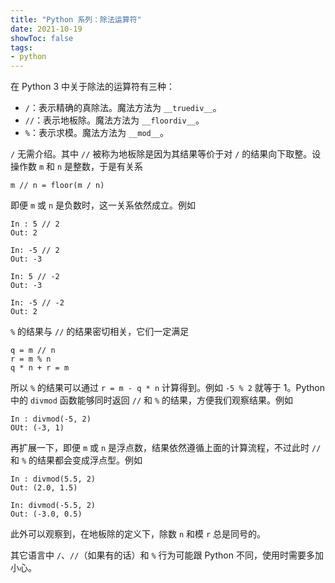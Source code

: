```yaml
---
title: "Python 系列：除法运算符"
date: 2021-10-19
showToc: false
tags:
- python
---
```


在 Python 3 中关于除法的运算符有三种：

- `/`：表示精确的真除法。魔法方法为 `__truediv__`。
- `//`：表示地板除。魔法方法为 `__floordiv__`。
- `%`：表示求模。魔法方法为 `__mod__`。

<!--more-->

`/` 无需介绍。其中 `//` 被称为地板除是因为其结果等价于对 `/` 的结果向下取整。设操作数 `m` 和 `n` 是整数，于是有关系

```
m // n = floor(m / n)
```

即便 `m` 或 `n` 是负数时，这一关系依然成立。例如

```
In : 5 // 2
Out: 2

In: -5 // 2
Out: -3

In: 5 // -2
Out: -3

In: -5 // -2
Out: 2
```

`%` 的结果与 `//` 的结果密切相关，它们一定满足

```
q = m // n
r = m % n
q * n + r = m
```

所以 `%` 的结果可以通过 `r = m - q * n` 计算得到。例如 `-5 % 2` 就等于 1。Python 中的 `divmod` 函数能够同时返回 `//` 和 `%` 的结果，方便我们观察结果。例如

```
In : divmod(-5, 2)
OUt: (-3, 1)
```

再扩展一下，即便 `m` 或 `n` 是浮点数，结果依然遵循上面的计算流程，不过此时 `//` 和 `%` 的结果都会变成浮点型。例如

```
In : divmod(5.5, 2)
Out: (2.0, 1.5)

In: divmod(-5.5, 2)
Out: (-3.0, 0.5)
```

此外可以观察到，在地板除的定义下，除数 `n` 和模 `r` 总是同号的。

其它语言中 `/`、`//`（如果有的话）和 `%` 行为可能跟 Python 不同，使用时需要多加小心。
